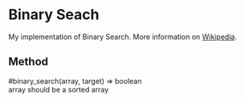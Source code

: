 # Binary Seach

My implementation of Binary Search. More information on [Wikipedia](https://en.wikipedia.org/wiki/Binary_search_algorithm).

## Method

#binary_search(array, target) => boolean<br>
array should be a sorted array
